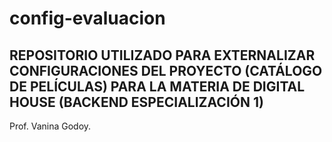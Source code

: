 # config-evaluacion

## REPOSITORIO UTILIZADO PARA EXTERNALIZAR CONFIGURACIONES DEL PROYECTO (CATÁLOGO DE PELÍCULAS) PARA LA MATERIA DE DIGITAL HOUSE (BACKEND ESPECIALIZACIÓN 1)
Prof. Vanina Godoy.
 
